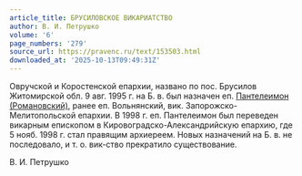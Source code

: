 ```yaml
---
article_title: БРУСИЛОВСКОЕ ВИКАРИАТСТВО
author: В. И. Петрушко
volume: '6'
page_numbers: '279'
source_url: https://pravenc.ru/text/153503.html
downloaded_at: '2025-10-13T09:49:31Z'
---
```


Овручской и Коростенской епархии, названо по пос. Брусилов Житомирской обл. 9 авг. 1995 г. на Б. в. был назначен еп. [Пантелеимон (Романовский)](<https://pravenc.ru/text/Пантелеимон (Романовский).html>), ранее еп. Вольнянский, вик. Запорожско-Мелитопольской епархии. В 1998 г. еп. Пантелеимон был переведен викарным епископом в Кировоградско-Александрийскую епархию, где 5 нояб. 1998 г. стал правящим архиереем. Новых назначений на Б. в. не последовало, и т. о. вик-ство прекратило существование.

В. И. Петрушко
